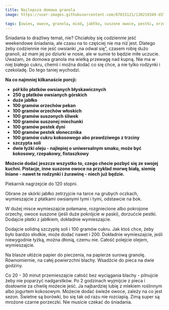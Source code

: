 ```yaml
---
title: Najlepsza domowa granola
image: https://user-images.githubusercontent.com/87815121/130219349-d37eb1ab-5818-4a46-abb0-b67ffe729ef5.jpeg

tags: [owies, owoce, granola, miód, jabłko, suszone owoce, pestki, orzechy, owsianka, zapasy, cukier kokosowy, śniadanie]
---
```



Śniadania to drażliwy temat, nie? Chciałoby się codziennie jeść weekendowe śniadania, ale czasu na to częściej nie ma niż jest. Dlatego żeby codziennie nie jeść
owsianki „na odwal się”, czasem robię dużo granoli, aż mam jej po dziurki w nosie, ale w sumie to będzie miłe uczucie. Uważam, że domowa granola ma wielką przewagę 
nad kupną. Nie ma w niej białego cukru, chemii i można dodać co się chce, a nie tylko rodzynki i czekoladę. Do tego taniej wychodzi.

**Na co najmniej kilkanaście porcji:**

- **pół kilo płatków owsianych błyskawicznych**
- **250 g płatków owsianych górskich**
- **duże jabłko**
- **100 gramów orzechów pekan**
- **100 gramów orzechów włoskich**
- **100 gramów suszonych śliwek**
- **100 gramów suszonej miechunki**
- **100 gramów pestek dyni**
- **100 gramów pestek słonecznika**
- **100 gramów cukru kokosowego abo prawdziwego z trzciny**
- **szczypta soli**
- **dwie łyżki oleju - najlepiej o uniwersalnym smaku, może być kokosowy, rzepakowy, fistaszkowy**

**Możecie dodać jeszcze wszystko to, czego checie pozbyć się ze swojej kuchni. Pistacje, inne suszone owoce na przykład morwę białą, siemię lniane - nawet te rodzynki i żurawinę - niech już będzie.**

Piekarnik nagrzejcie do 120 stopni. 

Obrane ze skórki jabłko zetrzyjcie na tarce na grubych oczkach, wymieszajcie z płatkami owsianymi tymi i tymi, odstawcie na bok. 

W dużej misce wymieszajcie połamane, rozgniecione albo pokrojone orzechy, owoce suszone (jeśli duże pokrójcie w paski), dorzućcie pestki. 
Dodajcie płatki z jabłkiem, dokładnie wymieszajcie. 

Dodajcie solidną szczyptę soli i 100 gramów cukru. Jak ktoś chce, żeby było bardzo słodkie, może dodać nawet i 200. Dokładnie wymieszajcie, 
jeśli niewygodnie łyżką, można dłonią, czemu nie. Całość polejcie olejem, wymieszajcie. 

Na blasze ułóżcie papier do pieczenia, na papierze surową granolę. Równomiernie, na całej powierzchni blachy. Wsadźcie do pieca na dwie godziny. 

Co 20 - 30 minut przemieszajcie całość bez wyciągania blachy - pilnujcie żeby nie poparzyć nadgarstków. Po 2 godzinach wyjmijcie z pieca i dosłownie 
za chwilę możecie jeść. Ja najbardziej lubię z mlekiem roślinnym albo jogurtem kokosowym. Możecie dodać świeże owoce, zależy na co jest sezon. Świetne 
są borówki, bo się tak od razu nie rozciapią. Zimą super są mrożone czarne porzeczki. Nie musicie czekać do śniadania.
